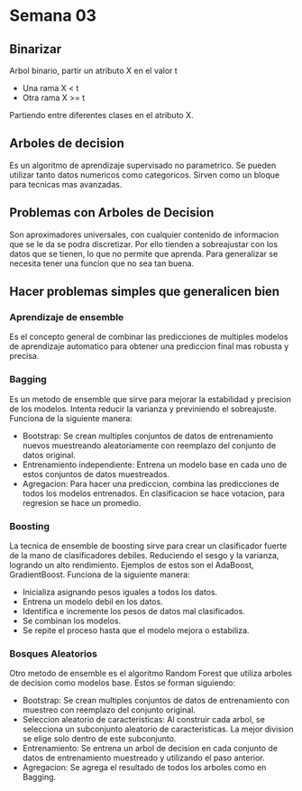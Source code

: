 # Semana 03

## Binarizar

Arbol binario, partir un atributo X en el valor t
* Una rama X < t
* Otra rama X >= t

Partiendo entre diferentes clases en el atributo X.

## Arboles de decision

Es un algoritmo de aprendizaje supervisado no parametrico. Se pueden utilizar tanto datos numericos como categoricos. Sirven como un bloque para tecnicas mas avanzadas.

## Problemas con Arboles de Decision

Son aproximadores universales, con cualquier contenido de informacion que se le da se podra discretizar. Por ello tienden a sobreajustar con los datos que se tienen, lo que no permite que aprenda. Para generalizar se necesita tener una funcion que no sea tan buena.

## Hacer problemas simples que generalicen bien

### Aprendizaje de ensemble
Es el concepto general de combinar las predicciones de multiples modelos de aprendizaje automatico para obtener una prediccion final mas robusta y precisa. 

### Bagging

Es un metodo de ensemble que sirve para mejorar la estabilidad y precision de los modelos. Intenta reducir la varianza y previniendo el sobreajuste. Funciona de la siguiente manera:
* Bootstrap: Se crean multiples conjuntos de datos de entrenamiento nuevos muestreando aleatoriamente con reemplazo del conjunto de datos original.
* Entrenamiento independiente: Entrena un modelo base en cada uno de estos conjuntos de datos muestreados.
* Agregacion: Para hacer una prediccion, combina las predicciones de todos los modelos entrenados. En clasificacion se hace votacion, para regresion se hace un promedio.

### Boosting

La tecnica de ensemble de boosting sirve para crear un clasificador fuerte de la mano de clasificadores debiles. Reduciendo el sesgo y la varianza, logrando un alto rendimiento. Ejemplos de estos son el AdaBoost, GradientBoost. Funciona de la siguiente manera:
* Inicializa asignando pesos iguales a todos los datos.
* Entrena un modelo debil en los datos.
* Identifica e incremente los pesos de datos mal clasificados.
* Se combinan los modelos.
* Se repite el proceso hasta que el modelo mejora o estabiliza.

### Bosques Aleatorios

Otro metodo de ensemble es el algoritmo Random Forest que utiliza arboles de decision como modelos base. Estos se forman siguiendo:
* Bootstrap: Se crean multiples conjuntos de datos de entrenamiento con muestreo con reemplazo del conjunto original.
* Seleccion aleatorio de caracteristicas: Al construir cada arbol, se selecciona un subconjunto aleatorio de caracteristicas. La mejor division se elige solo dentro de este subconjunto.
* Entrenamiento: Se entrena un arbol de decision en cada conjunto de datos de entrenamiento muestreado y utilizando el paso anterior.
* Agregacion: Se agrega el resultado de todos los arboles como en Bagging.